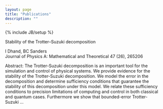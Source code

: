 ```yaml
---
layout: page
title: "Publications"
description: ""
---
```

{% include JB/setup %}

Stability of the Trotter–Suzuki decomposition  

I Dhand, BC Sanders  
Journal of Physics A: Mathematical and Theoretical 47 (26), 265206

Abstract: The Trotter-Suzuki decomposition is an important tool for the simulation and control of physical systems. We provide evidence for the stability of the Trotter-Suzuki decomposition. We model the error in the decomposition and determine sufficiency conditions that guarantee the stability of this decomposition under this model. We relate these sufficiency conditions to precision limitations of computing and control in both classical and quantum cases. Furthermore we show that bounded-error Trotter-Suzuki ...
